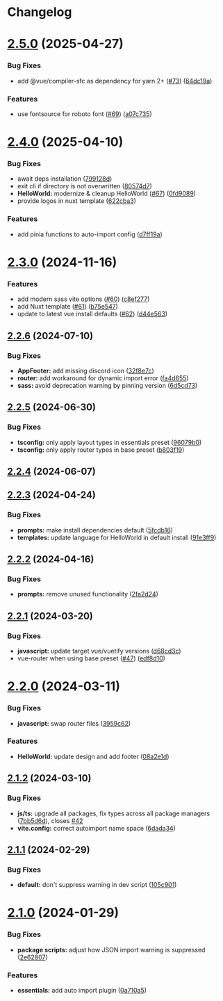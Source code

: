 # Changelog

# [2.5.0](https://github.com/vuetifyjs/create-vuetify/compare/v2.4.0...v2.5.0) (2025-04-27)


### Bug Fixes

* add @vue/compiler-sfc as dependency for yarn 2+ ([#73](https://github.com/vuetifyjs/create-vuetify/issues/73)) ([64dc19a](https://github.com/vuetifyjs/create-vuetify/commit/64dc19a10a6a9e3a4736f03dc4bc91bd68b968c7))


### Features

* use fontsource for roboto font ([#69](https://github.com/vuetifyjs/create-vuetify/issues/69)) ([a07c735](https://github.com/vuetifyjs/create-vuetify/commit/a07c7357a3b61c19f20aea90696f7e4dbe93e576))

# [2.4.0](https://github.com/vuetifyjs/create-vuetify/compare/v2.3.1...v2.4.0) (2025-04-10)


### Bug Fixes

* await deps installation ([799128d](https://github.com/vuetifyjs/create-vuetify/commit/799128d2812ab1ba12d9a25761e238c0b85d5ecb))
* exit cli if directory is not overwritten ([80574d7](https://github.com/vuetifyjs/create-vuetify/commit/80574d77c79fb7575383288607a3d7aa8f06b8db))
* **HelloWorld:** modernize & cleanup HelloWorld ([#67](https://github.com/vuetifyjs/create-vuetify/issues/67)) ([0fd9089](https://github.com/vuetifyjs/create-vuetify/commit/0fd9089ec3bc25198f73d67a3d74bac7c7d3a4c3))
* provide logos in nuxt template ([622cba3](https://github.com/vuetifyjs/create-vuetify/commit/622cba309ad91487ae7b8055e8f4c1f08a580c0a))


### Features

* add pinia functions to auto-import config ([d7ff19a](https://github.com/vuetifyjs/create-vuetify/commit/d7ff19aeb0c9eda689d3c0613da68be38c9ab3e2))

# [2.3.0](https://github.com/vuetifyjs/create-vuetify/compare/v2.2.6...v2.3.0) (2024-11-16)


### Features

* add modern sass vite options ([#60](https://github.com/vuetifyjs/create-vuetify/issues/60)) ([c8ef277](https://github.com/vuetifyjs/create-vuetify/commit/c8ef2779cde65ffa5ada7c53c4a1e3c36b8f893f))
* add Nuxt template ([#61](https://github.com/vuetifyjs/create-vuetify/issues/61)) ([b75e547](https://github.com/vuetifyjs/create-vuetify/commit/b75e547360a3b1835d4f5509da1386b02a181921))
* update to latest vue install defaults ([#62](https://github.com/vuetifyjs/create-vuetify/issues/62)) ([d44e563](https://github.com/vuetifyjs/create-vuetify/commit/d44e5636e391128309ffd9eec2ec471024fea69f))

## [2.2.6](https://github.com/vuetifyjs/create-vuetify/compare/v2.2.5...v2.2.6) (2024-07-10)


### Bug Fixes

* **AppFooter:** add missing discord icon ([32f8e7c](https://github.com/vuetifyjs/create-vuetify/commit/32f8e7cf62cb0a2a220d58b8e69e06a7ca74fad8))
* **router:** add workaround for dynamic import error ([fa4d655](https://github.com/vuetifyjs/create-vuetify/commit/fa4d655debeddc68af816aee22606e7e8fe14b0a))
* **sass:** avoid deprecation warning by pinning version ([6d5cd73](https://github.com/vuetifyjs/create-vuetify/commit/6d5cd735bb799403386e1c5d4e27623bdf762496))

## [2.2.5](https://github.com/vuetifyjs/create-vuetify/compare/v2.2.4...v2.2.5) (2024-06-30)


### Bug Fixes

* **tsconfig:** only apply layout types in essentials preset ([96079b0](https://github.com/vuetifyjs/create-vuetify/commit/96079b0e1b0acaa2763426f1eff5d42bd254d82c))
* **tsconfig:** only apply router types in base preset ([b803f19](https://github.com/vuetifyjs/create-vuetify/commit/b803f19814f9d6455042b067b21e787d9be341eb))

## [2.2.4](https://github.com/vuetifyjs/create-vuetify/compare/v2.2.3...v2.2.4) (2024-06-07)

## [2.2.3](https://github.com/vuetifyjs/create-vuetify/compare/v2.2.2...v2.2.3) (2024-04-24)


### Bug Fixes

* **prompts:** make install dependencies default ([5fcdb16](https://github.com/vuetifyjs/create-vuetify/commit/5fcdb1647feb32dea7d91a0d030c4f0915110233))
* **templates:** update language for HelloWorld in default install ([91e3ff9](https://github.com/vuetifyjs/create-vuetify/commit/91e3ff90054ccafdc41a442cd97cb3db5be50763))

## [2.2.2](https://github.com/vuetifyjs/create-vuetify/compare/v2.2.1...v2.2.2) (2024-04-16)


### Bug Fixes

* **prompts:** remove unused functionality ([2fa2d24](https://github.com/vuetifyjs/create-vuetify/commit/2fa2d24a6fff585f4ad762f98f4efbd86861f07e))

## [2.2.1](https://github.com/vuetifyjs/create-vuetify/compare/v2.2.0...v2.2.1) (2024-03-20)


### Bug Fixes

* **javascript:** update target vue/vuetify versions ([d68cd3c](https://github.com/vuetifyjs/create-vuetify/commit/d68cd3c5cee37a5e4d08ea6cdbb0144fbb9ec211))
* vue-router when using base preset ([#47](https://github.com/vuetifyjs/create-vuetify/issues/47)) ([edf8d10](https://github.com/vuetifyjs/create-vuetify/commit/edf8d108991995bb79a4ce546d86090b6c6f212e))

# [2.2.0](https://github.com/vuetifyjs/create-vuetify/compare/v2.1.2...v2.2.0) (2024-03-11)


### Bug Fixes

* **javascript:** swap router files ([3959c62](https://github.com/vuetifyjs/create-vuetify/commit/3959c623029260d644fe503389f365f9d9c97bac))


### Features

* **HelloWorld:** update design and add footer ([08a2e1d](https://github.com/vuetifyjs/create-vuetify/commit/08a2e1ddbffa3c7d7d67f81e120a41fa813a5c86))

## [2.1.2](https://github.com/vuetifyjs/create-vuetify/compare/v2.1.1...v2.1.2) (2024-03-10)


### Bug Fixes

* **js/ts:** upgrade all packages, fix types across all package managers ([7bb5d6d](https://github.com/vuetifyjs/create-vuetify/commit/7bb5d6d3bda670cf16a7d4f5fdcd81bbe396666b)), closes [#42](https://github.com/vuetifyjs/create-vuetify/issues/42)
* **vite.config:** correct autoimport name space ([6dada34](https://github.com/vuetifyjs/create-vuetify/commit/6dada34ad922a3995ce4bab5c3e309c04520ca96))

## [2.1.1](https://github.com/vuetifyjs/create-vuetify/compare/v2.1.0...v2.1.1) (2024-02-29)


### Bug Fixes

* **default:** don't suppress warning in dev script ([105c901](https://github.com/vuetifyjs/create-vuetify/commit/105c901ae061bdbeae81346269e49dffd9a7d189))

# [2.1.0](https://github.com/vuetifyjs/create-vuetify/compare/v2.0.0...v2.1.0) (2024-01-29)


### Bug Fixes

* **package scripts:** adjust how JSON import warning is suppressed ([2e62807](https://github.com/vuetifyjs/create-vuetify/commit/2e6280702ce7d7cfeb1885f5fda8ce75378844b9))


### Features

* **essentials:** add auto import plugin ([0a710a5](https://github.com/vuetifyjs/create-vuetify/commit/0a710a525742dcff39aa265238003ea2e36a32d6))
